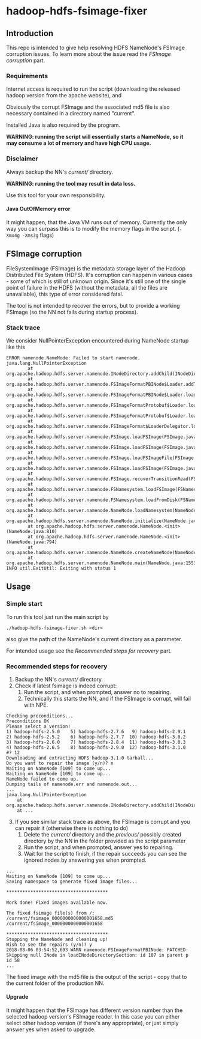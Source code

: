 # hadoop-hdfs-fsimage-fixer
## Introduction
This repo is intended to give help resolving HDFS NameNode's FSImage corruption issues. To learn more about the issue read the *FSImage corruption* part.

### Requirements
Internet access is required to run the script (downloading the released hadoop version from the apache website), and

Obviously the corrupt FSImage and the associated md5 file is also necessary contained in a directory named "current".

Installed Java is also required by the program.

**WARNING: running the script will essentially starts a NameNode, so it may consume a lot of memory and have high CPU usage.**

### Disclaimer
Always backup the NN's *current/* directory.

**WARNING: running the tool may result in data loss.**

Use this tool for your own responsibility.

#### Java OutOfMemory error
It might happen, that the Java VM runs out of memory. Currently the only way you can surpass this is to modify the memory flags in the script. (`-Xmx4g -Xms3g` flags)

## FSImage corruption
FileSystemImage (FSImage) is the metadata storage layer of the Hadoop Distributed File System (HDFS). It's corruption can happen in various cases - some of which is still of unknown origin. Since it's still one of the single point of failure in the HDFS (without the metadata, all the files are unavailable), this type of error considered fatal.

The tool is not intended to recover the errors, but to provide a working FSImage (so the NN not fails during startup process).

### Stack trace
We consider NullPointerException encountered during NameNode startup like this

```
ERROR namenode.NameNode: Failed to start namenode.
java.lang.NullPointerException
        at org.apache.hadoop.hdfs.server.namenode.INodeDirectory.addChild(INodeDirectory.java:531)
        at org.apache.hadoop.hdfs.server.namenode.FSImageFormatPBINode$Loader.addToParent(FSImageFormatPBINode.java:252)
        at org.apache.hadoop.hdfs.server.namenode.FSImageFormatPBINode$Loader.loadINodeDirectorySection(FSImageFormatPBINode.java:202)
        at org.apache.hadoop.hdfs.server.namenode.FSImageFormatProtobuf$Loader.loadInternal(FSImageFormatProtobuf.java:261)
        at org.apache.hadoop.hdfs.server.namenode.FSImageFormatProtobuf$Loader.load(FSImageFormatProtobuf.java:180)
        at org.apache.hadoop.hdfs.server.namenode.FSImageFormat$LoaderDelegator.load(FSImageFormat.java:226)
        at org.apache.hadoop.hdfs.server.namenode.FSImage.loadFSImage(FSImage.java:929)
        at org.apache.hadoop.hdfs.server.namenode.FSImage.loadFSImage(FSImage.java:913)
        at org.apache.hadoop.hdfs.server.namenode.FSImage.loadFSImageFile(FSImage.java:732)
        at org.apache.hadoop.hdfs.server.namenode.FSImage.loadFSImage(FSImage.java:668)
        at org.apache.hadoop.hdfs.server.namenode.FSImage.recoverTransitionRead(FSImage.java:281)
        at org.apache.hadoop.hdfs.server.namenode.FSNamesystem.loadFSImage(FSNamesystem.java:1061)
        at org.apache.hadoop.hdfs.server.namenode.FSNamesystem.loadFromDisk(FSNamesystem.java:765)
        at org.apache.hadoop.hdfs.server.namenode.NameNode.loadNamesystem(NameNode.java:584)
        at org.apache.hadoop.hdfs.server.namenode.NameNode.initialize(NameNode.java:643)
        at org.apache.hadoop.hdfs.server.namenode.NameNode.<init>(NameNode.java:810)
        at org.apache.hadoop.hdfs.server.namenode.NameNode.<init>(NameNode.java:794)
        at org.apache.hadoop.hdfs.server.namenode.NameNode.createNameNode(NameNode.java:1487)
        at org.apache.hadoop.hdfs.server.namenode.NameNode.main(NameNode.java:1553)
INFO util.ExitUtil: Exiting with status 1
```

## Usage
### Simple start
To run this tool just run the main script by

	./hadoop-hdfs-fsimage-fixer.sh <dir>

also give the path of the NameNode's current directory as a parameter.

For intended usage see the *Recommended steps for recovery* part.

### Recommended steps for recovery
1. Backup the NN's *current/* directory.
2. Check if latest fsimage is indeed corrupt:
	1. Run the script, and when prompted, answer no to repairing.
	2. Technically this starts the NN, and if the FSImage is corrupt, will fail with NPE.
```
Checking preconditions...
Preconditions OK
Please select a version!
1) hadoop-hdfs-2.5.0    5) hadoop-hdfs-2.7.6   9) hadoop-hdfs-2.9.1
2) hadoop-hdfs-2.5.2    6) hadoop-hdfs-2.7.7  10) hadoop-hdfs-3.0.2
3) hadoop-hdfs-2.6.0    7) hadoop-hdfs-2.8.4  11) hadoop-hdfs-3.0.3
4) hadoop-hdfs-2.6.5    8) hadoop-hdfs-2.9.0  12) hadoop-hdfs-3.1.0
#? 12
Downloading and extracting HDFS hadoop-3.1.0 tarball...
Do you want to repair the image (y/n)? n
Waiting on NameNode [109] to come up...
Waiting on NameNode [109] to come up...
NameNode failed to come up.
Dumping tails of namenode.err and namenode.out...
...
java.lang.NullPointerException
	at org.apache.hadoop.hdfs.server.namenode.INodeDirectory.addChild(INodeDirectory.java:567)
    at ...
```
3. If you see similar stack trace as above, the FSImage is corrupt and you can repair it (otherwise there is nothing to do)
	1. Delete the *current/* directory and the *previous/* possibly created directory by the NN in the folder provided as the script parameter
	2. Run the script, and when prompted, answer yes to repairing.
	3. Wait for the script to finish, if the repair succeeds you can see the ignored nodes by answering yes when prompted.

```
...
Waiting on NameNode [109] to come up...
Saving namespace to generate fixed image files...

**************************************

Work done! Fixed images available now.

The fixed fsimage file(s) from /:
/current/fsimage_0000000000000001658.md5 /current/fsimage_0000000000000001658

**************************************
Stopping the NameNode and cleaning up!
Wish to see the repairs (y/n)? y
2018-08-06 03:54:52,693 WARN namenode.FSImageFormatPBINode: PATCHED: Skipping null INode in loadINodeDirectorySection: id 107 in parent p id 58
...
```
The fixed image with the md5 file is the output of the script - copy that to the current folder of the production NN.

#### Upgrade
It might happen that the FSImage has different version number than the selected hadoop version's FSImage reader. In this case you can either select other hadoop version (if there's any appropriate), or just simply answer yes when asked to upgrade.
